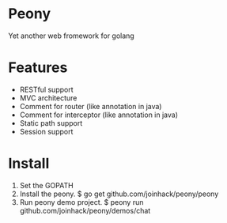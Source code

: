 Peony
==================================
Yet another web fromework for golang

Features
==================================
* RESTful support
* MVC architecture
* Comment for router (like annotation in java)
* Comment for interceptor (like annotation in java)
* Static path support
* Session support

Install
==================================
1. Set the GOPATH 
2. Install the peony. $ go get github.com/joinhack/peony/peony
3. Run peony demo project. $ peony run github.com/joinhack/peony/demos/chat

